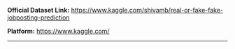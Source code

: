 **Official Dataset Link:** https://www.kaggle.com/shivamb/real-or-fake-fake-jobposting-prediction

**Platform:** https://www.kaggle.com/

<hr>